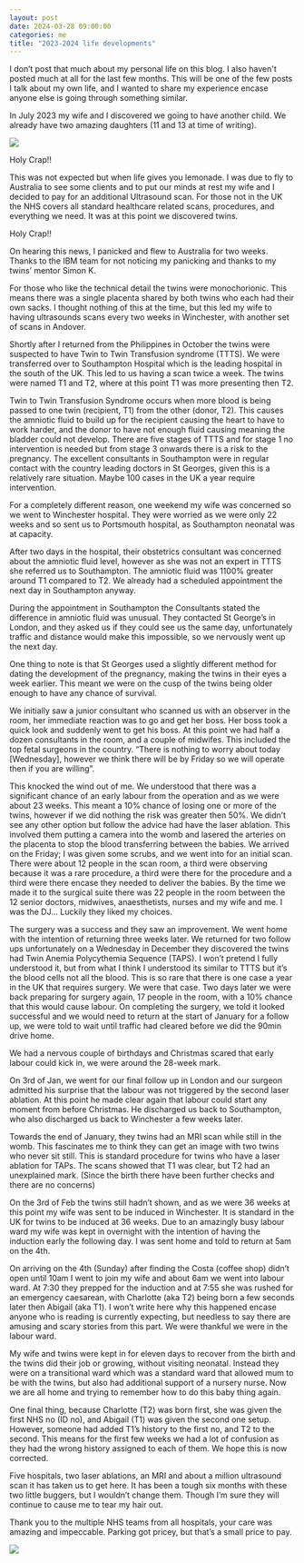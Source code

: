 ```yaml
---
layout: post
date: 2024-03-28 09:00:00
categories: me
title: "2023-2024 life developments"
---
```


I don’t post that much about my personal life on this blog. I also haven't posted much at all for the last few months.  This will be one of the few posts I talk about my own life, and I wanted to share my experience encase anyone else is going through something similar.  

In July 2023 my wife and I discovered we going to have another child. We already have two amazing daughters (11 and 13 at time of writing).

![](/images/mia.png)

<!--more-->

Holy Crap!!

This was not expected but when life gives you lemonade.  I was due to fly to Australia to see some clients and to put our minds at rest my wife and I decided to pay for an additional Ultrasound scan. For those not in the UK the NHS covers all standard healthcare related scans, procedures, and everything we need. It was at this point we discovered twins.

Holy Crap!!

On hearing this news, I panicked and flew to Australia for two weeks. Thanks to the IBM team for not noticing my panicking and thanks to my twins’ mentor Simon K.

For those who like the technical detail the twins were monochorionic. This means there was a single placenta shared by both twins who each had their own sacks. I thought nothing of this at the time, but this led my wife to having ultrasounds scans every two weeks in Winchester, with another set of scans in Andover.

Shortly after I returned from the Philippines in October the twins were suspected to have Twin to Twin Transfusion syndrome (TTTS). We were transferred over to Southampton Hospital which is the leading hospital in the south of the UK. This led to us having a scan twice a week.  The twins were named T1 and T2, where at this point T1 was more presenting then T2.

Twin to Twin Transfusion Syndrome occurs when more blood is being passed to one twin (recipient, T1) from the other (donor, T2). This causes the amniotic fluid to build up for the recipient causing the heart to have to work harder, and the donor to have not enough fluid causing meaning the bladder could not develop. There are five stages of TTTS and for stage 1 no intervention is needed but from stage 3 onwards there is a risk to the pregnancy.  The excellent consultants in Southampton were in regular contact with the country leading doctors in St Georges, given this is a relatively rare situation. Maybe 100 cases in the UK a year require intervention.

For a completely different reason, one weekend my wife was concerned so we went to Winchester hospital. They were worried as we were only 22 weeks and so sent us to Portsmouth hospital, as Southampton neonatal was at capacity.

After two days in the hospital, their obstetrics consultant was concerned about the amniotic fluid level, however as she was not an expert in TTTS she referred us to Southampton. The amniotic fluid was 1100% greater around T1 compared to T2.  We already had a scheduled appointment the next day in Southampton anyway.

During the appointment in Southampton the Consultants stated the difference in amniotic fluid was unusual. They contacted St George’s in London, and they asked us if they could see us the same day, unfortunately traffic and distance would make this impossible, so we nervously went up the next day.

One thing to note is that St Georges used a slightly different method for dating the development of the pregnancy, making the twins in their eyes a week earlier. This meant we were on the cusp of the twins being older enough to have any chance of survival.

We initially saw a junior consultant who scanned us with an observer in the room, her immediate reaction was to go and get her boss. Her boss took a quick look and suddenly went to get his boss. At this point we had half a dozen consultants in the room, and a couple of midwifes. This included the top fetal surgeons in the country. “There is nothing to worry about today [Wednesday], however we think there will be by Friday so we will operate then if you are willing”.

This knocked the wind out of me. We understood that there was a significant chance of an early labour from the operation and as we were about 23 weeks. This meant a 10% chance of losing one or more of the twins, however if we did nothing the risk was greater then 50%. We didn’t see any other option but follow the advice had have the laser ablation. This involved them putting a camera into the womb and lasered the arteries on the placenta to stop the blood transferring between the babies. We arrived on the Friday; I was given some scrubs, and we went into for an initial scan. There were about 12 people in the scan room, a third were observing because it was a rare procedure, a third were there for the procedure and a third were there encase they needed to deliver the babies. By the time we made it to the surgical suite there was 22 people in the room between the 12 senior doctors, midwives, anaesthetists, nurses and my wife and me. I was the DJ… Luckily they liked my choices.

The surgery was a success and they saw an improvement. We went home with the intention of returning three weeks later. We returned for two follow ups unfortunately on a Wednesday in December they discovered the twins had Twin Anemia Polycythemia Sequence (TAPS). I won’t pretend I fully understood it, but from what I think I understood its similar to TTTS but it’s the blood cells not all the blood.  This is so rare that there is one case a year in the UK that requires surgery. We were that case.  Two days later we were back preparing for surgery again, 17 people in the room,  with a 10% chance that this would cause labour. On completing the surgery, we told it looked successful and we would need to return at the start of January for a follow up, we were told to wait until traffic had cleared before we did the 90min drive home.

We had a nervous couple of birthdays and Christmas scared that early labour could kick in, we were around the 28-week mark.

On 3rd of Jan, we went for our final follow up in London and our surgeon admitted his surprise that the labour was not triggered by the second laser ablation. At this point he made clear again that labour could start any moment from before Christmas. He discharged us back to Southampton, who also discharged us back to Winchester a few weeks later.  

Towards the end of January, they twins had an MRI scan while still in the womb. This fascinates me to think they can get an image with two twins who never sit still. This is standard procedure for twins who have a laser ablation for TAPs. The scans showed that T1 was clear, but T2 had an unexplained mark. (Since the birth there have been further checks and there are no concerns)

On the 3rd of Feb the twins still hadn’t shown, and as we were 36 weeks at this point my wife was sent to be induced in Winchester. It is standard in the UK for twins to be induced at 36 weeks. Due to an amazingly busy labour ward my wife was kept in overnight with the intention of having the induction early the following day. I was sent home and told to return at 5am on the 4th.

On arriving on the 4th (Sunday) after finding the Costa (coffee shop) didn’t open until 10am I went to join my wife and about 6am we went into labour ward.  At 7:30 they prepped for the induction and at 7:55 she was rushed for an emergency caesarean, with Charlotte (aka T2) being born a few seconds later then Abigail (aka T1). I won’t write here why this happened encase anyone who is reading is currently expecting, but needless to say there are amusing and scary stories from this part. We were thankful we were in the labour ward.

My wife and twins were kept in for eleven days to recover from the birth and the twins did their job or growing, without visiting neonatal. Instead they were on a transitional ward which was a standard ward that allowed mum to be with the twins, but also had additional support of a nursery nurse. Now we are all home and trying to remember how to do this baby thing again.

One final thing, because Charlotte (T2) was born first, she was given the first NHS no (ID no), and Abigail (T1) was given the second one setup. However, someone had added T1’s history to the first no, and T2 to the second. This means for the first few weeks we had a lot of confusion as they had the wrong history assigned to each of them. We hope this is now corrected.

Five hospitals, two laser ablations, an MRI and about a million ultrasound scan it has taken us to get here. It has been a tough six months with these two little buggers, but I wouldn’t change them. Though I’m sure they will continue to cause me to tear my hair out.

Thank you to the multiple NHS teams from all hospitals, your care was amazing and impeccable. Parking got pricey, but that’s a small price to pay.

![](/images/twin.jpeg)

